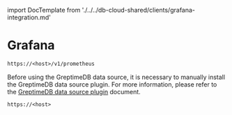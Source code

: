 import DocTemplate from './../../db-cloud-shared/clients/grafana-integration.md' 

# Grafana

<DocTemplate>

<div id="prometheus-server-url">

```txt
https://<host>/v1/prometheus
```

</div>

<div id="data-source-plugin-intro">

Before using the GreptimeDB data source, it is necessary to manually install the GreptimeDB data source plugin.
For more information,
please refer to the [GreptimeDB data source plugin](https://docs.greptime.com/user-guide/clients/grafana##greptimedb-data-source-plugin) document.

</div>

<div id="greptime-data-source-connection-url">

```txt
https://<host>
```

</div>

</DocTemplate>

